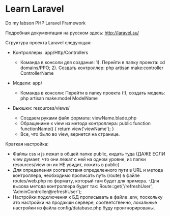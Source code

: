 # Learn Laravel
Do my labson PHP Laravel Framework

Подробная документация на русском здесь: http://laravel.su/

Структура проекта Laravel следующая:
  - Контроллеры: app/Http/Controllers
      - Команда в консоли для создания: 
        1). Перейти в папку проекта: cd domains/PPO; 
        2). Создать контроллер: php artisan make:controller ControllerName
  - Модели: app/
      - Команда в консоли: Перейти в папку проекта (!), создать модель: php artisan make:model ModelName
  
  - Вьюшки: resources/views/
      - Создаем руками файл формата: viewName.blade.php
      - Обращениме к view из метода контроллера: public function functionName() { return view('viewName'); }
      - Все, что было во view, вернется на странице.
      
Краткая настройка:
  - Файлы css и js лежат в общей папке public, кидать туда (ДАЖЕ ЕСЛИ view думает, что они лежат с ней на одном уровне, из папки resources/view он их НЕ увидит, ложить в public)
  - Для определения соответствия определенного пути в URL и метода контроллера, необходимо прописать путь (route) в файле routes/web.php по формату, который там будет для примера.
      -Для вызова метода контроллера будет так: Route::get('/refreshUser', 'AdminController@refreshUser');
  - Настройки подключения к БД прописывать в файле .env, поскольку это настройки на продакшн сервере, соответственно, локальные настройки из файла config/database.php буду проигнорированы.
